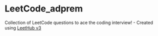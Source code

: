 # LeetCode_adprem
Collection of LeetCode questions to ace the coding interview! - Created using [LeetHub v3](https://github.com/raphaelheinz/LeetHub-3.0)
